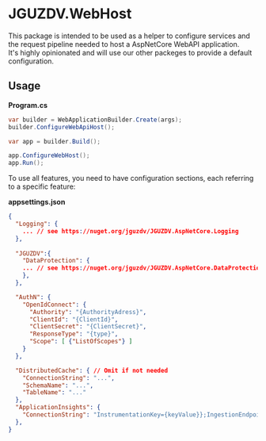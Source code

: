 ﻿# JGUZDV.WebHost

This package is intended to be used as a helper to configure services and the request
pipeline needed to host a AspNetCore WebAPI application.  
It's highly opinionated and will use our other packeges to provide a default configuration.

## Usage

**Program.cs**
```csharp
var builder = WebApplicationBuilder.Create(args);
builder.ConfigureWebApiHost(); 

var app = builder.Build();

app.ConfigureWebHost();
app.Run();
```

To use all features, you need to have configuration sections, each referring to a specific feature:

**appsettings.json**
```json
{
  "Logging": {
    ... // see https://nuget.org/jguzdv/JGUZDV.AspNetCore.Logging
  },
  
  "JGUZDV":{
    "DataProtection": {
    ... // see https://nuget.org/jguzdv/JGUZDV.AspNetCore.DataProtection
    },
  },

  "AuthN": {
    "OpenIdConnect": {
      "Authority": "{AuthorityAdress}",
      "ClientId": "{ClientId}",
      "ClientSecret": "{ClientSecret}",
      "ResponseType": "{type}",
      "Scope": [ {"ListOfScopes"} ]
    }
  },

  "DistributedCache": { // Omit if not needed
    "ConnectionString": "...",
    "SchemaName": "...",
    "TableName": "..."
  },
  "ApplicationInsights": {
    "ConnectionString": "InstrumentationKey={keyValue}};IngestionEndpoint={EndpointAddress}}"
  },
}
```